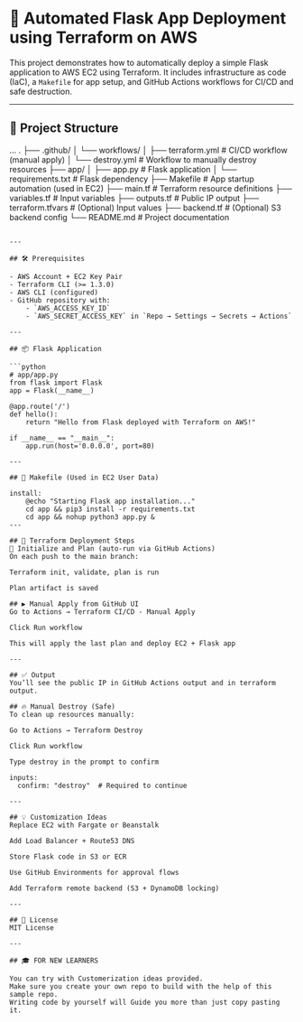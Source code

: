 # 🚀 Automated Flask App Deployment using Terraform on AWS

This project demonstrates how to automatically deploy a simple Flask application to AWS EC2 using Terraform. It includes infrastructure as code (IaC), a `Makefile` for app setup, and GitHub Actions workflows for CI/CD and safe destruction.

---

## 📂 Project Structure

...
.
├── .github/
│ └── workflows/
│ ├── terraform.yml # CI/CD workflow (manual apply)
│ └── destroy.yml # Workflow to manually destroy resources
├── app/
│ ├── app.py # Flask application
│ └── requirements.txt # Flask dependency
├── Makefile # App startup automation (used in EC2)
├── main.tf # Terraform resource definitions
├── variables.tf # Input variables
├── outputs.tf # Public IP output
├── terraform.tfvars # (Optional) Input values
├── backend.tf # (Optional) S3 backend config
└── README.md # Project documentation
```

---

## 🛠️ Prerequisites

- AWS Account + EC2 Key Pair
- Terraform CLI (>= 1.3.0)
- AWS CLI (configured)
- GitHub repository with:
    - `AWS_ACCESS_KEY_ID`
    - `AWS_SECRET_ACCESS_KEY` in `Repo → Settings → Secrets → Actions`

---

## 📦 Flask Application

```python
# app/app.py
from flask import Flask
app = Flask(__name__)

@app.route('/')
def hello():
    return "Hello from Flask deployed with Terraform on AWS!"

if __name__ == "__main__":
    app.run(host='0.0.0.0', port=80)

---

## 🔧 Makefile (Used in EC2 User Data)

install:
	@echo "Starting Flask app installation..."
	cd app && pip3 install -r requirements.txt
	cd app && nohup python3 app.py &
---

## 🚀 Terraform Deployment Steps
🔁 Initialize and Plan (auto-run via GitHub Actions)
On each push to the main branch:

Terraform init, validate, plan is run

Plan artifact is saved

## ▶️ Manual Apply from GitHub UI
Go to Actions → Terraform CI/CD - Manual Apply

Click Run workflow

This will apply the last plan and deploy EC2 + Flask app

---

## ✅ Output
You’ll see the public IP in GitHub Actions output and in terraform output.

## 🔥 Manual Destroy (Safe)
To clean up resources manually:

Go to Actions → Terraform Destroy

Click Run workflow

Type destroy in the prompt to confirm

inputs:
  confirm: "destroy"  # Required to continue

---

## 💡 Customization Ideas
Replace EC2 with Fargate or Beanstalk

Add Load Balancer + Route53 DNS

Store Flask code in S3 or ECR

Use GitHub Environments for approval flows

Add Terraform remote backend (S3 + DynamoDB locking)

---

## 📜 License
MIT License

---

## 🎓 FOR NEW LEARNERS

You can try with Customerization ideas provided.
Make sure you create your own repo to build with the help of this sample repo.
Writing code by yourself will Guide you more than just copy pasting it.
